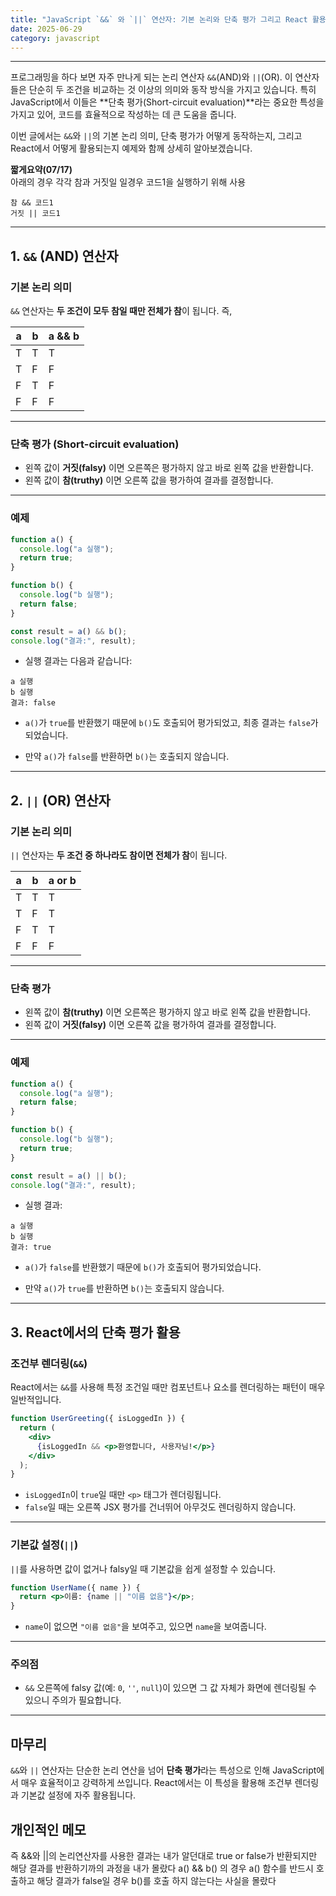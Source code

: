 ```yaml
---
title: "JavaScript `&&` 와 `||` 연산자: 기본 논리와 단축 평가 그리고 React 활용법"
date: 2025-06-29
category: javascript
---
```



---

프로그래밍을 하다 보면 자주 만나게 되는 논리 연산자 `&&`(AND)와 `||`(OR). 이 연산자들은 단순히 두 조건을 비교하는 것 이상의 의미와 동작 방식을 가지고 있습니다. 특히 JavaScript에서 이들은 \*\*단축 평가(Short-circuit evaluation)\*\*라는 중요한 특성을 가지고 있어, 코드를 효율적으로 작성하는 데 큰 도움을 줍니다.

이번 글에서는 `&&`와 `||`의 기본 논리 의미, 단축 평가가 어떻게 동작하는지, 그리고 React에서 어떻게 활용되는지 예제와 함께 상세히 알아보겠습니다.

**짧게요약(07/17)**  
아래의 경우 각각 참과 거짓일 일경우 코드1을 실행하기 위해 사용

`참 && 코드1`  
`거짓 || 코드1`


---

## 1. `&&` (AND) 연산자

### 기본 논리 의미

`&&` 연산자는 **두 조건이 모두 참일 때만 전체가 참**이 됩니다. 즉,

| a | b | a && b |
| - | - | ------ |
| T | T | T      |
| T | F | F      |
| F | T | F      |
| F | F | F      |

---

### 단축 평가 (Short-circuit evaluation)

* 왼쪽 값이 **거짓(falsy)** 이면 오른쪽은 평가하지 않고 바로 왼쪽 값을 반환합니다.
* 왼쪽 값이 **참(truthy)** 이면 오른쪽 값을 평가하여 결과를 결정합니다.

---

### 예제

```javascript
function a() {
  console.log("a 실행");
  return true;
}

function b() {
  console.log("b 실행");
  return false;
}

const result = a() && b();
console.log("결과:", result);
```

* 실행 결과는 다음과 같습니다:

```
a 실행
b 실행
결과: false
```

* `a()`가 `true`를 반환했기 때문에 `b()`도 호출되어 평가되었고, 최종 결과는 `false`가 되었습니다.

* 만약 `a()`가 `false`를 반환하면 `b()`는 호출되지 않습니다.

---

## 2. `||` (OR) 연산자

### 기본 논리 의미

`||` 연산자는 **두 조건 중 하나라도 참이면 전체가 참**이 됩니다.

| a | b | a or b |
|---|---|---------|
| T | T | T       |
| T | F | T       |
| F | T | T       |
| F | F | F       |

---

### 단축 평가

* 왼쪽 값이 **참(truthy)** 이면 오른쪽은 평가하지 않고 바로 왼쪽 값을 반환합니다.
* 왼쪽 값이 **거짓(falsy)** 이면 오른쪽 값을 평가하여 결과를 결정합니다.

---

### 예제

```javascript
function a() {
  console.log("a 실행");
  return false;
}

function b() {
  console.log("b 실행");
  return true;
}

const result = a() || b();
console.log("결과:", result);
```

* 실행 결과:

```
a 실행
b 실행
결과: true
```

* `a()`가 `false`를 반환했기 때문에 `b()`가 호출되어 평가되었습니다.

* 만약 `a()`가 `true`를 반환하면 `b()`는 호출되지 않습니다.

---

## 3. React에서의 단축 평가 활용

### 조건부 렌더링(`&&`)

React에서는 `&&`를 사용해 특정 조건일 때만 컴포넌트나 요소를 렌더링하는 패턴이 매우 일반적입니다.

```jsx
function UserGreeting({ isLoggedIn }) {
  return (
    <div>
      {isLoggedIn && <p>환영합니다, 사용자님!</p>}
    </div>
  );
}
```

* `isLoggedIn`이 `true`일 때만 `<p>` 태그가 렌더링됩니다.
* `false`일 때는 오른쪽 JSX 평가를 건너뛰어 아무것도 렌더링하지 않습니다.

---

### 기본값 설정(`||`)

`||`를 사용하면 값이 없거나 falsy일 때 기본값을 쉽게 설정할 수 있습니다.

```jsx
function UserName({ name }) {
  return <p>이름: {name || "이름 없음"}</p>;
}
```

* `name`이 없으면 `"이름 없음"`을 보여주고, 있으면 `name`을 보여줍니다.

---

### 주의점

* `&&` 오른쪽에 falsy 값(예: `0`, `''`, `null`)이 있으면 그 값 자체가 화면에 렌더링될 수 있으니 주의가 필요합니다.

---

## 마무리

`&&`와 `||` 연산자는 단순한 논리 연산을 넘어 **단축 평가**라는 특성으로 인해 JavaScript에서 매우 효율적이고 강력하게 쓰입니다. React에서는 이 특성을 활용해 조건부 렌더링과 기본값 설정에 자주 활용됩니다.


## 개인적인 메모

즉 &&와 ||의 논리연산자를 사용한 결과는 내가 알던대로 true or false가 반환되지만 해당 결과를 반환하기까의 과정을 내가 몰랐다
a() && b() 의 경우 a() 함수를 반드시 호출하고 해당 결과가 false일 경우 b()를 호출 하지 않는다는 사실을 몰랐다
